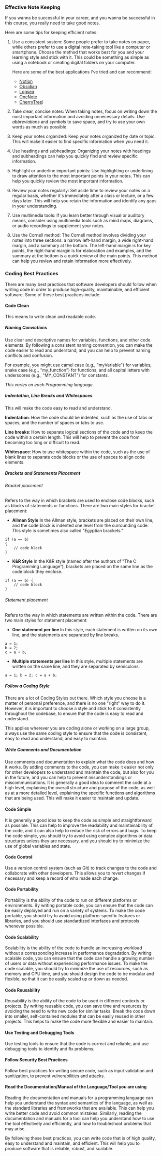 ### Effective Note Keeping

If you wanna be successful in your career, and you wanna be successful in this course, you really need to take good notes.

Here are some tips for keeping efficient notes:

1.  Use a consistent system: Some people prefer to take notes on paper, while others prefer to use a digital note-taking tool like a computer or smartphone. Choose the method that works best for you and your learning style and stick with it. This could be something as simple as using a notebook or creating digital folders on your computer.

	Here are some of the best applications I've tried and can recommend:
	- [Notion](https://www.notion.so/)
	- [Obsidian](https://obsidian.md/)
	- [Logseq](https://logseq.com/)
	- [OneNote](https://www.onenote.com/download)
	- [CherryTree](https://www.giuspen.net/cherrytree/#downl))

2. Take clear, concise notes: When taking notes, focus on writing down the most important information and avoiding unnecessary details. Use *abbreviations* and *symbols* to save space, and try to use your own words as much as possible. 
3. Keep your notes organized: Keep your notes organized by date or topic. This will make it easier to find specific information when you need it.
4.  Use headings and subheadings: Organizing your notes with headings and subheadings can help you quickly find and review specific information.
5.  Highlight or underline important points: Use highlighting or underlining to draw attention to the most important points in your notes. This can help you quickly review the most important information.
6.  Review your notes regularly: Set aside time to review your notes on a regular basis, whether it's immediately after a class or lecture, or a few days later. This will help you retain the information and identify any gaps in your understanding.
7. Use multimedia tools: If you learn better through visual or auditory means, consider using multimedia tools such as mind maps, diagrams, or audio recordings to supplement your notes.
8.  Use the Cornell method: The Cornell method involves dividing your notes into three sections: a narrow left-hand margin, a wide right-hand margin, and a summary at the bottom. The left-hand margin is for key points, the right-hand margin is for elaboration and examples, and the summary at the bottom is a quick review of the main points. This method can help you review and retain information more effectively.

### Coding Best Practices

There are many best practices that software developers should follow when writing code in order to produce high-quality, maintainable, and efficient software. Some of these best practices include:

#### Code Clean
This means to write clean and readable code.

##### Naming Convictions
Use clear and descriptive names for variables, functions, and other code elements.
By following a consistent naming convention, you can make the code easier to read and understand, and you can help to prevent naming conflicts and confusion.

For example, you might use camel case (e.g., "myVariable") for variables, snake case (e.g., "my_function") for functions, and all capital letters with underscores (e.g., "MY_CONSTANT") for constants.

*This varies on each Programming language.*

##### Indentation, Line Breaks and Whitespaces

This will make the code easy to read and understand.

**Indentation**: How the code should be indented, such as the use of tabs or spaces, and the number of spaces or tabs to use.

**Line breaks**: How to separate logical sections of the code and to keep the code within a certain length. This will help to prevent the code from becoming too long or difficult to read.

**Whitespace**: How to use whitespace within the code, such as the use of blank lines to separate code blocks or the use of spaces to align code elements.

##### Brackets and Statements Placement 
###### Bracket placement
Refers to the way in which brackets are used to enclose code blocks, such as blocks of statements or functions. There are two main styles for bracket placement:

- **Allman Style**
In the Allman style, brackets are placed on their own line, and the code block is indented one level from the surrounding code. This style is sometimes also called "Egyptian brackets."

```
if (a == b)
{
    // code block
}
```

- **K&R Style**
In the K&R style (named after the authors of "The C Programming Language"), brackets are placed on the same line as the code block they enclose.

```
if (a == b) {
    // code block
}
```

###### Statement placement
Refers to the way in which statements are written within the code. There are two main styles for statement placement:

- **One statement per line**
In this style, each statement is written on its own line, and the statements are separated by line breaks.

```
a = 1;
b = 2;
c = a + b;
```

- **Multiple statements per line**
In this style, multiple statements are written on the same line, and they are separated by semicolons.

```
a = 1; b = 2; c = a + b;
```

##### Follow a Coding Style

There are a lot of Coding Styles out there. Which style you choose is a matter of personal preference, and there is no one "right" way to do it. However, it is important to choose a style and stick to it consistently throughout the codebase, to ensure that the code is easy to read and understand.

This applies wherever you are coding alone or working on a large group, always use the same coding style to ensure that the code is consistent, easy to read and understand, and easy to maintain.

##### Write Comments and Documentation

Use comments and documentation to explain what the code does and how it works. By adding comments to the code, you can make it easier not only for other developers to understand and maintain the code, but also for you in the future, and you can help to prevent misunderstandings or miscommunications. It is generally a good idea to comment the code at a high level, explaining the overall structure and purpose of the code, as well as at a more detailed level, explaining the specific functions and algorithms that are being used. This will make it easier to maintain and update.

#### Code Simple

It is generally a good idea to keep the code as simple and straightforward as possible. This can help to improve the readability and maintainability of the code, and it can also help to reduce the risk of errors and bugs. To keep the code simple, you should try to avoid using complex algorithms or data structures unless they are necessary, and you should try to minimize the use of global variables and state.

#### Code Control

Use a version control system (such as Git) to track changes to the code and collaborate with other developers. This allows you to revert changes if necessary and keep a record of who made each change.

#### Code Portability

Portability is the ability of the code to run on different platforms or environments. By writing portable code, you can ensure that the code can be easily deployed and run on a variety of systems. To make the code portable, you should try to avoid using platform-specific features or libraries, and you should use standardized interfaces and protocols whenever possible.

#### Code Scalability

Scalability is the ability of the code to handle an increasing workload without a corresponding increase in performance degradation. By writing scalable code, you can ensure that the code can handle a growing number of users or data without experiencing performance issues. To make the code scalable, you should try to minimize the use of resources, such as memory and CPU time, and you should design the code to be modular and flexible, so that it can be easily scaled up or down as needed.

#### Code Reusability

Reusability is the ability of the code to be used in different contexts or projects. By writing reusable code, you can save time and resources by avoiding the need to write new code for similar tasks. Break the code down into smaller, self-contained modules that can be easily reused in other projects. This helps to make the code more flexible and easier to maintain.

#### Use Testing and Debugging Tools

Use testing tools to ensure that the code is correct and reliable, and use debugging tools to identify and fix problems.

#### Follow Security Best Practices

Follow best practices for writing secure code, such as input validation and sanitization, to prevent vulnerabilities and attacks.

#### Read the Documentation/Manual of the Language/Tool you are using

Reading the documentation and manuals for a programming language can help you understand the syntax and semantics of the language, as well as the standard libraries and frameworks that are available. This can help you write better code and avoid common mistakes. Similarly, reading the documentation and manuals for a tool can help you understand how to use the tool effectively and efficiently, and how to troubleshoot problems that may arise.

By following these best practices, you can write code that is of high quality, easy to understand and maintain, and efficient. This will help you to produce software that is reliable, robust, and scalable.

